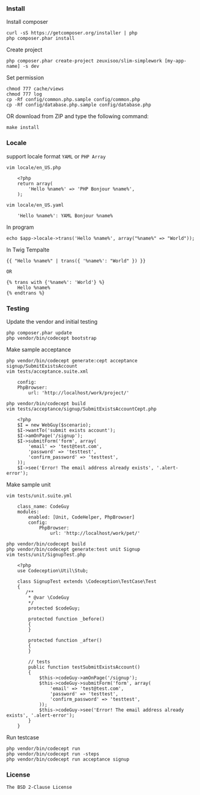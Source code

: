 ### Install

Install composer

	curl -sS https://getcomposer.org/installer | php
	php composer.phar install

Create project

	php composer.phar create-project zeuxisoo/slim-simplework [my-app-name] -s dev

Set permission

	chmod 777 cache/views
	chmod 777 log
	cp -Rf config/common.php.sample config/common.php
	cp -Rf config/database.php.sample config/database.php

OR download from ZIP and type the following command:

	make install

### Locale

support locale format `YAML` or `PHP Array`

	vim locale/en_US.php

		<?php
		return array(
			'Hello %name%' => 'PHP Bonjour %name%',
		);

	vim locale/en_US.yaml

		'Hello %name%': YAML Bonjour %name%

In program

	echo $app->locale->trans('Hello %name%', array("%name%" => "World"));

In Twig Tempalte

	{{ "Hello %name%" | trans({ '%name%': "World" }) }}

	OR

	{% trans with {'%name%': 'World'} %}
		Hello %name%
	{% endtrans %}

### Testing

Update the vendor and initial testing

	php composer.phar update
	php vendor/bin/codecept bootstrap

Make sample acceptance

	php vendor/bin/codecept generate:cept acceptance signup/SubmitExistsAccount
	vim tests/acceptance.suite.xml

		config:
        PhpBrowser:
            url: 'http://localhost/work/project/'

	php vendor/bin/codecept build
	vim tests/acceptance/signup/SubmitExistsAccountCept.php

		<?php
		$I = new WebGuy($scenario);
		$I->wantTo('submit exists account');
		$I->amOnPage('/signup');
		$I->submitForm('form', array(
			'email' => 'test@test.com',
			'password' => 'testtest',
			'confirm_password' => 'testtest',
		));
		$I->see('Error! The email address already exists', '.alert-error');

Make sample unit

	vim tests/unit.suite.yml

		class_name: CodeGuy
		modules:
		    enabled: [Unit, CodeHelper, PhpBrowser]
		    config:
		        PhpBrowser:
		            url: 'http://localhost/work/pet/'

	php vendor/bin/codecept build
	php vendor/bin/codecept generate:test unit Signup
	vim tests/unit/SignupTest.php

		<?php
		use Codeception\Util\Stub;

		class SignupTest extends \Codeception\TestCase\Test
		{
		   /**
		    * @var \CodeGuy
		    */
		    protected $codeGuy;

		    protected function _before()
		    {
		    }

		    protected function _after()
		    {
		    }

		    // tests
		    public function testSubmitExistsAccount()
		    {
		        $this->codeGuy->amOnPage('/signup');
		        $this->codeGuy->submitForm('form', array(
		            'email' => 'test@test.com',
		            'password' => 'testtest',
		            'confirm_password' => 'testtest',
		        ));
		        $this->codeGuy->see('Error! The email address already exists', '.alert-error');
		    }
		}

Run testcase

	php vendor/bin/codecept run
	php vendor/bin/codecept run -steps
	php vendor/bin/codecept run acceptance signup

### License

	The BSD 2-Clause License
